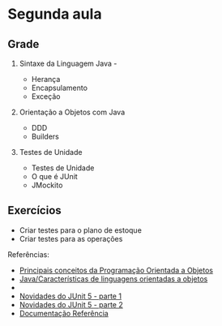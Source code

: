 # Segunda aula

## Grade

1. Sintaxe da Linguagem Java - 
   - Herança
   - Encapsulamento
   - Exceção

   

2. Orientação a Objetos com Java
   - DDD
   - Builders

3. Testes de Unidade
   - Testes de Unidade
   - O que é JUnit
   - JMockito

## Exercícios

* Criar testes para o plano de estoque
* Criar testes para as operações


Referências:

* [Principais conceitos da Programação Orientada a Objetos
](https://www.devmedia.com.br/principais-conceitos-da-programacao-orientada-a-objetos/32285)
* [Java/Características de linguagens orientadas a objetos
](https://pt.wikibooks.org/wiki/Java/Caracter%C3%ADsticas_de_linguagens_orientadas_a_objetos)
*
* [Novidades do JUnit 5 - parte 1](https://engenharia.elo7.com.br/novidades-do-junit-5-parte-1/)
* [Novidades do JUnit 5 - parte 2](https://engenharia.elo7.com.br/novidades-do-junit-5-parte-2/)
* [Documentação Referência](https://junit.org/junit5/docs/current/user-guide/)
